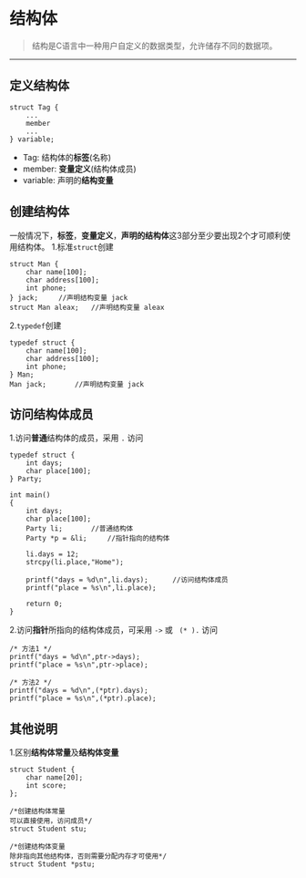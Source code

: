 # 结构体

> 结构是C语言中一种用户自定义的数据类型，允许储存不同的数据项。

-------
## 定义结构体

```
struct Tag {
	...
	member
	...
} variable;
```
- Tag: 结构体的**标签**(名称)
- member: **变量定义**(结构体成员)
- variable: 声明的**结构变量**

## 创建结构体

一般情况下，**标签**，**变量定义**，**声明的结构体**这3部分至少要出现2个才可顺利使用结构体。
1.标准`struct`创建
```
struct Man {
	char name[100];
	char address[100];
	int phone; 
} jack;		//声明结构变量 jack
struct Man aleax;	//声明结构变量 aleax
```

2.`typedef`创建
```
typedef struct {
	char name[100];
	char address[100];
	int phone;
} Man;
Man jack;		//声明结构变量 jack
```

## 访问结构体成员

1.访问**普通**结构体的成员，采用 ` . ` 访问
```
typedef struct {
	int days;
	char place[100];
} Party;

int main()
{
	int days;
	char place[100];
	Party li;		//普通结构体
	Party *p = &li;		//指针指向的结构体

	li.days = 12;
	strcpy(li.place,"Home");
	
	printf("days = %d\n",li.days);		//访问结构体成员
	printf("place = %s\n",li.place);
	
	return 0;
}

```

2.访问**指针**所指向的结构体成员，可采用 `->` 或 ` (* ).` 访问
```
/* 方法1 */
printf("days = %d\n",ptr->days);
printf("place = %s\n",ptr->place);

/* 方法2 */
printf("days = %d\n",(*ptr).days);
printf("place = %s\n",(*ptr).place);
```

## 其他说明
1.区别**结构体常量**及**结构体变量**
```
struct Student {
	char name[20];
	int score;
};

/*创建结构体常量
可以直接使用，访问成员*/
struct Student stu;

/*创建结构体变量
除非指向其他结构体，否则需要分配内存才可使用*/
struct Student *pstu;

```